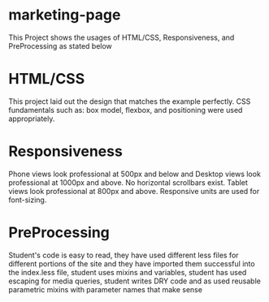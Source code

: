 # marketing-page

<p>This Project shows the usages of HTML/CSS, Responsiveness, and PreProcessing as stated below</p>

<h1>HTML/CSS</h1>

<p> This project laid out the design that matches the example perfectly. CSS fundamentals such as: box model, flexbox, and positioning were used appropriately.<p>

<h1>Responsiveness</h1>

<p>
Phone views look professional at 500px and below and Desktop views look professional at 1000px and above. No horizontal scrollbars exist. Tablet views look professional at 800px and above. Responsive units are used for font-sizing.<p>

<h1>PreProcessing</h1>

<p> Student's code is easy to read, they have used different less files for different portions of the site and they have imported them successful into the index.less file, student uses mixins and variables, student has used escaping for media queries, student writes DRY code and as used reusable parametric mixins with parameter names that make sense<p>
